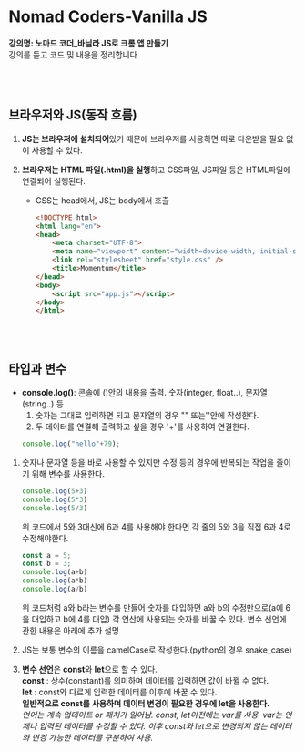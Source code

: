 # Nomad Coders-Vanilla JS
**강의명: 노마드 코더_바닐라 JS로 크롬 앱 만들기**
<br>
강의를 듣고 코드 및 내용을 정리합니다
<br>
<br>
<br>
<br>
## 브라우저와 JS(동작 흐름)
1. **JS는 브라우저에 설치되어**있기 때문에 브라우저를 사용하면 따로 다운받을 필요 없이 사용할 수 있다.

2. **브라우저는 HTML 파일(.html)을 실행**하고 CSS파일, JS파일 등은 HTML파일에 연결되어 실행된다.
   - CSS는 head에서, JS는 body에서 호출
     <br>
     ```html
     <!DOCTYPE html>
     <html lang="en">
     <head>
         <meta charset="UTF-8">
         <meta name="viewport" content="width=device-width, initial-scale=1.0">
         <link rel="stylesheet" href="style.css" />
         <title>Momentum</title>
     </head>
     <body>
         <script src="app.js"></script>
     </body>
     </html>   
     ```
<br>
<br>

## 타입과 변수
- **console.log()**: 콘솔에 ()안의 내용을 출력. 숫자(integer, float..), 문자열(string..) 등
  <br>
  1. 숫자는 그대로 입력하면 되고 문자열의 경우 "" 또는''안에 작성한다.
  2. 두 데이터를 연결해 출력하고 싶을 경우 '+'를 사용하여 연결한다.
    ```javascript
    console.log("hello"+79);
    ```
1. 숫자나 문자열 등을 바로 사용할 수 있지만 수정 등의 경우에 반복되는 작업을 줄이기 위해 변수를 사용한다.
   ```javascript
   console.log(5+3)
   console.log(5*3)
   console.log(5/3)
   ```
   위 코드에서 5와 3대신에 6과 4를 사용해야 한다면 각 줄의 5와 3을 직접 6과 4로 수정해야한다.
   ```javascript
   const a = 5;
   const b = 3;
   console.log(a+b)
   console.log(a*b)
   console.log(a/b)
   ```
   위 코드처럼 a와 b라는 변수를 만들어 숫자를 대입하면 a와 b의 수정만으로(a에 6을 대입하고 b에 4를 대입) 각 연산에 사용되는 숫자를 바꿀 수 있다.
   변수 선언에 관한 내용은 아래에 추가 설명
   
2. JS는 보통 변수의 이름을 camelCase로 작성한다.(python의 경우 snake_case)
 
3. **변수 선언**은 **const**와 **let**으로 할 수 있다.
   <br>
   **const** : 상수(constant)를 의미하며 데이터를 입력하면 값이 바뀔 수 없다.
   <br>
   **let** : const와 다르게 입력한 데이터를 이후에 바꿀 수 있다.
   <br>
   **일반적으로 const를 사용하며 데이터 변경이 필요한 경우에 let을 사용한다.**
   <br>
  *언어는 계속 업데이트 or 패치가 일어남. const, let이전에는 var를 사용. var는 언제나 입력된 데이터를 수정할 수 있다. 이후 const와 let으로 변경되지 않는 데이터와 변경 가능한 데이터를 구분하여 사용.*

